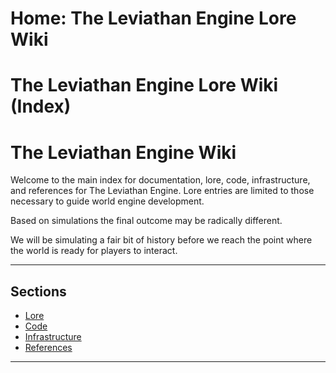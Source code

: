 # Home: The Leviathan Engine Lore Wiki

# The Leviathan Engine Lore Wiki (Index)

# The Leviathan Engine Wiki

Welcome to the main index for documentation, lore, code, infrastructure, and references for The Leviathan Engine.
Lore entries are limited to those necessary to guide world engine development. 

Based on simulations the final outcome may be radically different.

We will be simulating a fair bit of history before we reach the point where the world is ready for players to interact.

---

## Sections
- [Lore](lore/Lore-Home.md)
- [Code](code/Code-Home.md)
- [Infrastructure](infrastructure/Infra-Home.md)
- [References](references/References-Home.md)

---